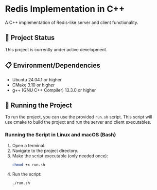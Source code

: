 # Redis Implementation in C++

A C++ implementation of Redis-like server and client functionality.

## 🚧 Project Status
This project is currently under active development.

## 📋 Environment/Dependencies

- Ubuntu 24.04.1 or higher
- CMake 3.10 or higher
- g++ (GNU C++ Compiler) 13.3.0 or higher

## 🚀 Running the Project

To run the project, you can use the provided `run.sh` script. This script will use cmake to build the project and run the server and client executables. 

### Running the Script in Linux and macOS (Bash)

1. Open a terminal.
2. Navigate to the project directory.
3. Make the script executable (only needed once):
    ```bash 
    chmod +x run.sh
    ```
4. Run the script:
    ```bash
    ./run.sh
    ```
